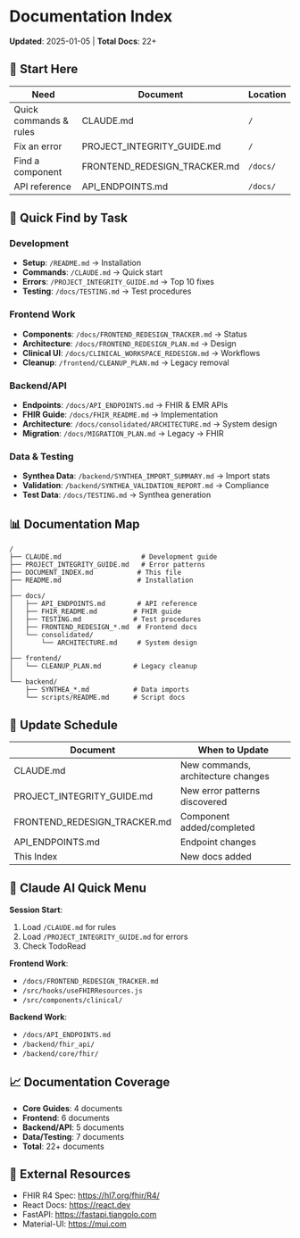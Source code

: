 # Documentation Index

**Updated**: 2025-01-05 | **Total Docs**: 22+

## 🎯 Start Here

| Need | Document | Location |
|------|----------|----------|
| Quick commands & rules | CLAUDE.md | `/` |
| Fix an error | PROJECT_INTEGRITY_GUIDE.md | `/` |
| Find a component | FRONTEND_REDESIGN_TRACKER.md | `/docs/` |
| API reference | API_ENDPOINTS.md | `/docs/` |

## 📁 Quick Find by Task

### Development
- **Setup**: `/README.md` → Installation
- **Commands**: `/CLAUDE.md` → Quick start
- **Errors**: `/PROJECT_INTEGRITY_GUIDE.md` → Top 10 fixes
- **Testing**: `/docs/TESTING.md` → Test procedures

### Frontend Work  
- **Components**: `/docs/FRONTEND_REDESIGN_TRACKER.md` → Status
- **Architecture**: `/docs/FRONTEND_REDESIGN_PLAN.md` → Design
- **Clinical UI**: `/docs/CLINICAL_WORKSPACE_REDESIGN.md` → Workflows
- **Cleanup**: `/frontend/CLEANUP_PLAN.md` → Legacy removal

### Backend/API
- **Endpoints**: `/docs/API_ENDPOINTS.md` → FHIR & EMR APIs  
- **FHIR Guide**: `/docs/FHIR_README.md` → Implementation
- **Architecture**: `/docs/consolidated/ARCHITECTURE.md` → System design
- **Migration**: `/docs/MIGRATION_PLAN.md` → Legacy → FHIR

### Data & Testing
- **Synthea Data**: `/backend/SYNTHEA_IMPORT_SUMMARY.md` → Import stats
- **Validation**: `/backend/SYNTHEA_VALIDATION_REPORT.md` → Compliance
- **Test Data**: `/docs/TESTING.md` → Synthea generation

## 📊 Documentation Map

```
/
├── CLAUDE.md                    # Development guide
├── PROJECT_INTEGRITY_GUIDE.md   # Error patterns
├── DOCUMENT_INDEX.md           # This file
├── README.md                   # Installation
│
├── docs/
│   ├── API_ENDPOINTS.md        # API reference
│   ├── FHIR_README.md         # FHIR guide
│   ├── TESTING.md             # Test procedures
│   ├── FRONTEND_REDESIGN_*.md  # Frontend docs
│   └── consolidated/
│       └── ARCHITECTURE.md     # System design
│
├── frontend/
│   └── CLEANUP_PLAN.md        # Legacy cleanup
│
└── backend/
    ├── SYNTHEA_*.md           # Data imports
    └── scripts/README.md      # Script docs
```

## 🔄 Update Schedule

| Document | When to Update |
|----------|----------------|
| CLAUDE.md | New commands, architecture changes |
| PROJECT_INTEGRITY_GUIDE.md | New error patterns discovered |
| FRONTEND_REDESIGN_TRACKER.md | Component added/completed |
| API_ENDPOINTS.md | Endpoint changes |
| This Index | New docs added |

## 🤖 Claude AI Quick Menu

**Session Start**:
1. Load `/CLAUDE.md` for rules
2. Load `/PROJECT_INTEGRITY_GUIDE.md` for errors
3. Check TodoRead

**Frontend Work**:
- `/docs/FRONTEND_REDESIGN_TRACKER.md`
- `/src/hooks/useFHIRResources.js`
- `/src/components/clinical/`

**Backend Work**:
- `/docs/API_ENDPOINTS.md`
- `/backend/fhir_api/`
- `/backend/core/fhir/`

## 📈 Documentation Coverage

- **Core Guides**: 4 documents
- **Frontend**: 6 documents  
- **Backend/API**: 5 documents
- **Data/Testing**: 7 documents
- **Total**: 22+ documents

## 🔗 External Resources

- FHIR R4 Spec: https://hl7.org/fhir/R4/
- React Docs: https://react.dev
- FastAPI: https://fastapi.tiangolo.com
- Material-UI: https://mui.com